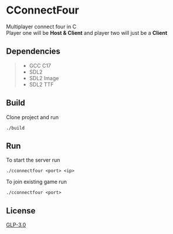 # CConnectFour
Multiplayer connect four in C <br>
Player one will be **Host & Client** and player two will just be a **Client**

## Dependencies
> - GCC C17
> - SDL2
> - SDL2 Image 
> - SDL2 TTF 

## Build
Clone project and run
```shell
./build
```

## Run
To start the server run
```shell
./cconnectfour <port> <ip>
```
To join existing game run
```shell
./cconnectfour <port>
```

## License
[GLP-3.0](https://choosealicense.com/licenses/gpl-3.0/)